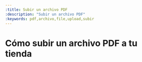 ```yaml
---
:title: Subir un archivo PDF
:description: "Subir un archivo PDF"
:keywords: pdf,archivo,file,upload,subir
---
```


# Cómo subir un archivo PDF a tu tienda
